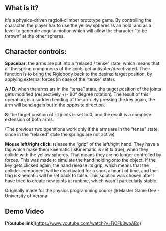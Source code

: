 ## What is it?

It's a physics-driven ragdoll-climber prototype game.
By controlling the character, the player has to use the yellow spheres as an hold, and as a lever 
to generate angular motion which will allow the character “to be thrown” at the other spheres.

## Character controls:

**Spacebar**: the arms are put into a “relaxed / tense” state, which means that all the spring components of the joints get activated/deactivated. 
Their function is to bring the Rigidbody back to the desired target position, by applying external forces (in case of the “tense” state).

**A / D**: when the arms are in the “tense” state, the target position of the joints gets modified (respectively +/- 90° degree rotation). 
The result of this operation, is a sudden bending of the arm. By pressing the key again, the arm will bend again but in the opposite direction.

**S**: the target position of all joints is set to 0, and the result is a complete extension of both arms. 

(The previous two operations work only if the arms are in the “tense” state, since in the “relaxed” state the springs are not active)

**Mouse left/right click**: release the “grip” of the left/right hand. They have a tag which make them kinematic (isKinematic is set to true), 
when they collide with the yellow spheres. That means they are no longer controlled by forces. This was made to simulate the hand holding onto the object. 
If the key gets clicked again, the hand release its grip, which means that the collider component will be deactivated for a short amount of time, 
and the flag isKinematic will be set back to false. This solution was chosen after I have tried to create new joints at runtime, which wasn't particularly stable.

Originally made for the physics programming course @ Master Game Dev - University of Verona

## Demo Video

**[Youtube link]**(https://www.youtube.com/watch?v=TjCFk3woABg)

